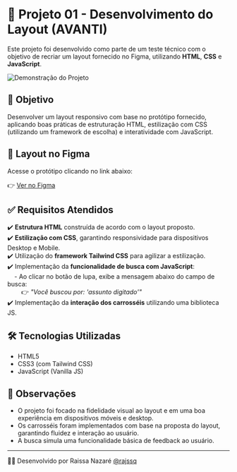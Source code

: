 # 🚀 Projeto 01 - Desenvolvimento do Layout (AVANTI)

Este projeto foi desenvolvido como parte de um teste técnico com o objetivo de recriar um layout fornecido no Figma, utilizando **HTML**, **CSS** e **JavaScript**.

![Demonstração do Projeto](./src/images/demo-desktop.gif)

## 📝 Objetivo

Desenvolver um layout responsivo com base no protótipo fornecido, aplicando boas práticas de estruturação HTML, estilização com CSS (utilizando um framework de escolha) e interatividade com JavaScript.

## 🔗 Layout no Figma

Acesse o protótipo clicando no link abaixo:

👉 [Ver no Figma](https://www.figma.com/proto/DqtFxC6312M32mLt8FpJjq/innovation-class?page-id=13%3A673&node-id=13-920&viewport=346%2C140%2C0.11&t=HyGGDSs83f1vbqMJ-1&scaling=scale-down&content-scaling=fixed)

## ✅ Requisitos Atendidos

✔️ **Estrutura HTML** construída de acordo com o layout proposto.  
✔️ **Estilização com CSS**, garantindo responsividade para dispositivos Desktop e Mobile.  
✔️ Utilização do **framework Tailwind CSS** para agilizar a estilização.  
✔️ Implementação da **funcionalidade de busca com JavaScript**:  
&nbsp;&nbsp;&nbsp;&nbsp;- Ao clicar no botão de lupa, exibe a mensagem abaixo do campo de busca:  
&nbsp;&nbsp;&nbsp;&nbsp;&nbsp;&nbsp;&nbsp;&nbsp;👉 _"Você buscou por: 'assunto digitado'"_  
✔️ Implementação da **interação dos carrosséis** utilizando uma biblioteca JS.

## 🛠️ Tecnologias Utilizadas

- HTML5
- CSS3 (com Tailwind CSS)
- JavaScript (Vanilla JS)

## 🧠 Observações

- O projeto foi focado na fidelidade visual ao layout e em uma boa experiência em dispositivos móveis e desktop.
- Os carrosséis foram implementados com base na proposta do layout, garantindo fluidez e interação ao usuário.
- A busca simula uma funcionalidade básica de feedback ao usuário.

---

👩‍💻 Desenvolvido por Raissa Nazaré [@rajssq](https://github.com/rajssq)
